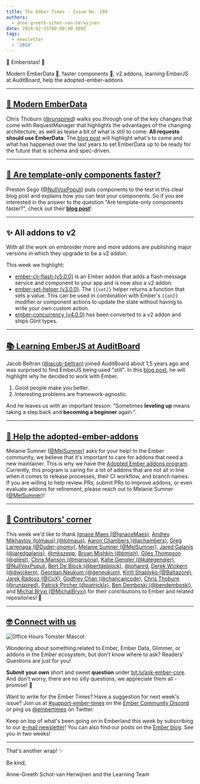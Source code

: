 ```yaml
---
title: The Ember Times - Issue No. 209
authors:
  - anne-greeth-schot-van-herwijnen
date: 2024-02-15T00:00:00.000Z
tags:
  - newsletter
  - '2024'
---
```


👋 Emberistas! 🐹

Modern EmberData 📜, faster components 🚀, v2 addons, learning EmberJS at AuditBoard, help the adopted-ember-addons

<SOME-INTRO-HERE-TO-KEEP-THEM-SUBSCRIBERS-READING>

---

## [📜 Modern EmberData](https://runspired.com/2024/01/31/modern-ember-data.html)

Chris Thoburn ([@runspired](https://github.com/runspired)) walks you through one of the key changes that come with RequestManager that highlights the advantages of the changing architecture, as well as tease a bit of what is still to come: **All requests should use EmberData**. The [blog post](https://runspired.com/2024/01/31/modern-ember-data.html) will highlight what's to come and what has happened over the last years to set EmberData up to be ready for the future that is schema and spec-driven.

---

## [🚀 Are template-only components faster?](https://nullvoxpopuli.com/2023-12-20-template-only-vs-class-components/)

Preston Sego ([@NullVoxPopuli](https://github.com/NullVoxPopuli)) puts components to the test in this clear blog post and explains how you can test your components. So if you are interested in the answer to the question "Are template-only components faster?", check out their **[blog post](https://nullvoxpopuli.com/2023-12-20-template-only-vs-class-components/)**!

---

## ✨ All addons to v2

With all the work on embroider more and more addons are publishing major versions in which they upgrade to be a v2 addon.

This week we highlight:

- [ember-cli-flash (v5.0.0)](https://github.com/adopted-ember-addons/ember-cli-flash/releases/tag/v5.0.0-ember-cli-flash) is an Ember addon that adds a flash message service and component to your app and is now also a v2 addon.
- [ember-set-helper (v3.0.0)](https://github.com/adopted-ember-addons/ember-set-helper/releases/tag/v3.0.0-ember-set-helper). The `{{set}}` helper returns a function that sets a value. This can be used in combination with Ember's `{{on}}` modifier or component actions to update the state without having to write your own custom action.
- [ember-concurrency (v4.0.0)](https://github.com/machty/ember-concurrency/releases/tag/4.0.0) has been converted to a v2 addon and ships Glint types.

---

## [📚 Learning EmberJS at AuditBoard](https://abengineering.medium.com/learning-emberjs-at-auditboard-aebb8ade97b1)

Jacob Beltran ([@jacob-beltran](https://github.com/jacob-beltran)) joined AuditBoard about 1,5 years ago and was surprised to find EmberJS being used "still". In this [blog post](https://abengineering.medium.com/learning-emberjs-at-auditboard-aebb8ade97b1), he will highlight why he decided to work with Ember.

1. Good people make you better.
2. Interesting problems are framework-agnostic.

And he leaves us with an important lesson: "Sometimes **leveling up** means taking a step back and **becoming a beginner** again.".

---

## [🐹 Help the adopted-ember-addons](https://github.com/adopted-ember-addons/program-guidelines/issues/28)

Melanie Sumner ([@MelSumner](https://github.com/MelSumner)) asks for your help! In the Ember community, we believe that it's important to care for addons that need a new maintainer. This is why we have the [Adopted Ember addons program](https://github.com/adopted-ember-addons/program-guidelines). Currently, this program is caring for a lot of addons that are not all in line when it comes to release processes, their CI workflow, and branch names. If you are willing to help review PRs, submit PRs to improve addons, or even evaluate addons for retirement, please reach out to Melanie Sumner ([@MelSumner](https://github.com/MelSumner))!

---

## [👏 Contributors' corner](https://guides.emberjs.com/release/contributing/repositories/)

<p>This week we'd like to thank <a href="https://github.com/IgnaceMaes" rel="noopener noreferrer" target="_blank">Ignace Maes (@IgnaceMaes)</a>, <a href="https://github.com/lolmaus" rel="noopener noreferrer" target="_blank">Andrey Mikhaylov (lolmaus) (@lolmaus)</a>, <a href="https://github.com/achambers" rel="noopener noreferrer" target="_blank">Aaron Chambers (@achambers)</a>, <a href="https://github.com/Duder-onomy" rel="noopener noreferrer" target="_blank">Greg Larrenaga (@Duder-onomy)</a>, <a href="https://github.com/MelSumner" rel="noopener noreferrer" target="_blank">Melanie Sumner (@MelSumner)</a>, <a href="https://github.com/jaredgalanis" rel="noopener noreferrer" target="_blank">Jared Galanis (@jaredgalanis)</a>, <a href="https://github.com/mkszepp" rel="noopener noreferrer" target="_blank">@mkszepp</a>, <a href="https://github.com/bmish" rel="noopener noreferrer" target="_blank">Bryan Mishkin (@bmish)</a>, <a href="https://github.com/gilest" rel="noopener noreferrer" target="_blank">Giles Thompson (@gilest)</a>, <a href="https://github.com/mansona" rel="noopener noreferrer" target="_blank">Chris Manson (@mansona)</a>, <a href="https://github.com/kategengler" rel="noopener noreferrer" target="_blank">Katie Gengler (@kategengler)</a>, <a href="https://github.com/NullVoxPopuli" rel="noopener noreferrer" target="_blank">@NullVoxPopuli</a>, <a href="https://github.com/bertdeblock" rel="noopener noreferrer" target="_blank">Bert De Block (@bertdeblock)</a>, <a href="https://github.com/johanrd" rel="noopener noreferrer" target="_blank">@johanrd</a>, <a href="https://github.com/dwickern" rel="noopener noreferrer" target="_blank">Derek Wickern (@dwickern)</a>, <a href="https://github.com/geneukum" rel="noopener noreferrer" target="_blank">Geordan Neukum (@geneukum)</a>, <a href="https://github.com/Baltazore" rel="noopener noreferrer" target="_blank">Kirill Shaplyko (@Baltazore)</a>, <a href="https://github.com/CvX" rel="noopener noreferrer" target="_blank">Jarek Radosz (@CvX)</a>, <a href="https://github.com/chancancode" rel="noopener noreferrer" target="_blank">Godfrey Chan (@chancancode)</a>, <a href="https://github.com/runspired" rel="noopener noreferrer" target="_blank">Chris Thoburn (@runspired)</a>, <a href="https://github.com/patricklx" rel="noopener noreferrer" target="_blank">Patrick Pircher (@patricklx)</a>, <a href="https://github.com/bendemboski" rel="noopener noreferrer" target="_blank">Ben Demboski (@bendemboski)</a>, and <a href="https://github.com/MichalBryxi" rel="noopener noreferrer" target="_blank">Michal Bryxí (@MichalBryxi)</a> for their contributions to Ember and related repositories! 💖</p>

---

## [🤓 Connect with us](https://docs.google.com/forms/d/e/1FAIpQLScqu7Lw_9cIkRtAiXKitgkAo4xX_pV1pdCfMJgIr6Py1V-9Og/viewform)

<div class="blog-row">
  <img class="float-right small transparent padded" alt="Office Hours Tomster Mascot" title="Readers' Questions" src="/images/tomsters/officehours.png" />

  <p>Wondering about something related to Ember, Ember Data, Glimmer, or addons in the Ember ecosystem, but don't know where to ask? Readers’ Questions are just for you!</p>

  <p><strong>Submit your own</strong> short and sweet <strong>question</strong> under <a href="https://bit.ly/ask-ember-core" target="rq">bit.ly/ask-ember-core</a>. And don’t worry, there are no silly questions, we appreciate them all - promise! 🤞</p>

  <p>Want to write for the Ember Times? Have a suggestion for next week's issue? Join us at <a href="https://discordapp.com/channels/480462759797063690/485450546887786506">#support-ember-times</a> on the <a href="https://discord.gg/emberjs">Ember Community Discord</a> or ping us <a href="https://twitter.com/embertimes">@embertimes</a> on Twitter.</p>

  <p>Keep on top of what's been going on in Emberland this week by subscribing to our <a href="https://embertimes.substack.com/">e-mail newsletter</a>! You can also find our posts on the <a href="https://blog.emberjs.com/tag/newsletter">Ember blog</a>. See you in two weeks!</p>
</div>

---

That's another wrap! ✨

Be kind,

Anne-Greeth Schot-van Herwijnen and the Learning Team
